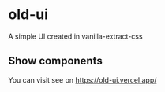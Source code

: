 # old-ui
A simple UI created in vanilla-extract-css

## Show components
You can visit see on
https://old-ui.vercel.app/